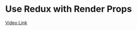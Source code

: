 # Use Redux with Render Props

[Video Link](https://egghead.io/lessons/react-use-redux-with-render-props)

